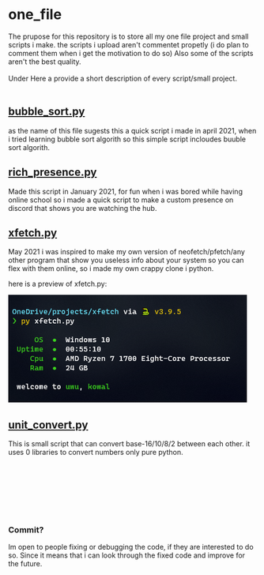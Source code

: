 # one_file
The prupose for this repository is to store all my one file project and small scripts i make.
the scripts i upload aren't commentet propetly (i do plan to comment them when i get the motivation to do so)
Also some of the scripts aren't the best quality.
<br><br>
Under Here a provide a short description of every script/small project.
<br><br>


## [bubble_sort.py](https://github.com/ez-kowal/one_file/blob/main/bubble_sort.py)
as the name of this file sugests this a quick script i made in april 2021, when i tried learning bubble sort algorith so 
this simple script incloudes buuble sort algorith.


## [rich_presence.py](https://github.com/ez-kowal/one_file/blob/main/rich_presence.py)
Made this script in January 2021, for fun when i was bored while having online school so i made a quick script to make a 
custom presence on discord that shows you are watching the hub.


## [xfetch.py](https://github.com/ez-kowal/one_file/blob/main/xfetch.py)
May 2021 i was inspired to make my own version of neofetch/pfetch/any other program that show you 
useless info about your system so you can flex with them online, so i made my own crappy clone i python.

here is a preview of xfetch.py:

![img](https://raw.githubusercontent.com/ez-kowal/one_file/main/resource/xfetch.png)



## [unit_convert.py](https://github.com/ez-kowal/one_file/blob/main/unit_convert.py)
This is small script that can convert base-16/10/8/2 between each other.
it uses 0 libraries to convert numbers only pure python.




<br><br><br><br><br><br>
### Commit?
Im open to people fixing or debugging the code, if they are interested to do so.
Since it means that i can look through the fixed code and improve for the future.